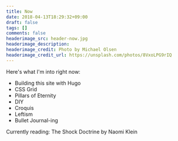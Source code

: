 ```yaml
---
title: Now
date: 2018-04-13T18:29:32+09:00
draft: false
tags: []
comments: false
headerimage_src: header-now.jpg
headerimage_description:
headerimage_credit: Photo by Michael Olsen
headerimage_credit_url: https://unsplash.com/photos/8VxoLPG9rIQ
---
```


Here's what I'm into right now:

- Building this site with Hugo
- CSS Grid
- Pillars of Eternity
- DIY
- Croquis
- Leftism
- Bullet Journal-ing

Currently reading: The Shock Doctrine by Naomi Klein
